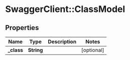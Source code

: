 # SwaggerClient::ClassModel

## Properties
Name | Type | Description | Notes
------------ | ------------- | ------------- | -------------
**_class** | **String** |  | [optional] 

